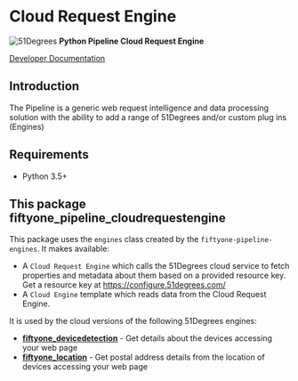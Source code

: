 # Cloud Request Engine

![51Degrees](https://51degrees.com/DesktopModules/FiftyOne/Distributor/Logo.ashx?utm_source=github&utm_medium=repository&utm_content=readme_main&utm_campaign=python-open-source "Data rewards the curious") **Python Pipeline Cloud Request Engine**

[Developer Documentation](https://51degrees.com/pipeline-python/index.html?utm_source=github&utm_medium=repository&utm_content=readme_main&utm_campaign=python-open-source "Developer Documentation")

## Introduction

The Pipeline is a generic web request intelligence and data processing solution with the ability to add a range of 51Degrees and/or custom plug ins (Engines) 

## Requirements

* Python 3.5+

## This package fiftyone_pipeline_cloudrequestengine

This package uses the `engines` class created by the `fiftyone-pipeline-engines`. It makes available:

* A `Cloud Request Engine` which calls the 51Degrees cloud service to fetch properties and metadata about them based on a provided resource key. Get a resource key at https://configure.51degrees.com/
* A `Cloud Engine` template which reads data from the Cloud Request Engine.

It is used by the cloud versions of the following 51Degrees engines:

- [**fiftyone_devicedetection**](https://pypi.org/project/fiftyone-devicedetection/) - Get details about the devices accessing your web page
- [**fiftyone_location**](https://pypi.org/project/fiftyone-location/) - Get postal address details from the location of devices accessing your web page
